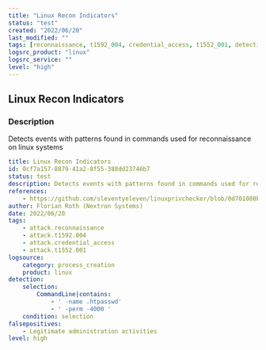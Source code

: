 ```yaml
---
title: "Linux Recon Indicators"
status: "test"
created: "2022/06/20"
last_modified: ""
tags: [reconnaissance, t1592_004, credential_access, t1552_001, detection_rule]
logsrc_product: "linux"
logsrc_service: ""
level: "high"
---
```


## Linux Recon Indicators

### Description

Detects events with patterns found in commands used for reconnaissance on linux systems

```yml
title: Linux Recon Indicators
id: 0cf7a157-8879-41a2-8f55-388dd23746b7
status: test
description: Detects events with patterns found in commands used for reconnaissance on linux systems
references:
    - https://github.com/sleventyeleven/linuxprivchecker/blob/0d701080bbf92efd464e97d71a70f97c6f2cd658/linuxprivchecker.py
author: Florian Roth (Nextron Systems)
date: 2022/06/20
tags:
    - attack.reconnaissance
    - attack.t1592.004
    - attack.credential_access
    - attack.t1552.001
logsource:
    category: process_creation
    product: linux
detection:
    selection:
        CommandLine|contains:
            - ' -name .htpasswd'
            - ' -perm -4000 '
    condition: selection
falsepositives:
    - Legitimate administration activities
level: high

```
